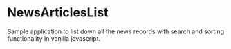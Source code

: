 # NewsArticlesList
Sample application to list down all the news records with search and sorting functionality in vanilla javascript.
